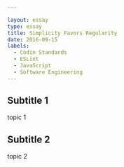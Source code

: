 ```yaml
---

layout: essay
type: essay
title: Simplicity Favors Regularity
date: 2016-09-15
labels:
  - Codin Standards
  - ESLint
  - JavaScript
  - Software Engineering
---
```

## Subtitle 1 
topic 1

## Subtitle 2
topic 2